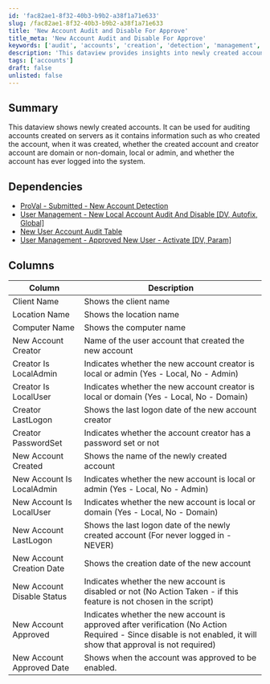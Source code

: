 ```yaml
---
id: 'fac82ae1-8f32-40b3-b9b2-a38f1a71e633'
slug: /fac82ae1-8f32-40b3-b9b2-a38f1a71e633
title: 'New Account Audit and Disable For Approve'
title_meta: 'New Account Audit and Disable For Approve'
keywords: ['audit', 'accounts', 'creation', 'detection', 'management', 'local', 'admin', 'status', 'verification']
description: 'This dataview provides insights into newly created accounts, including details about the creator, account type, and logon status. It is essential for auditing account creation on servers and helps in monitoring security and compliance.'
tags: ['accounts']
draft: false
unlisted: false
---
```


## Summary

This dataview shows newly created accounts. It can be used for auditing accounts created on servers as it contains information such as who created the account, when it was created, whether the created account and creator account are domain or non-domain, local or admin, and whether the account has ever logged into the system.

## Dependencies

- [ProVal - Submitted - New Account Detection](/docs/75f8c13f-04d5-45fd-b650-3b010353a8c0)
- [User Management - New Local Account Audit And Disable [DV, Autofix, Global]](/docs/3b41c8a5-cebe-47bd-a829-9b3fa5701b15)
- [New User Account Audit Table](/docs/64d9813f-2eba-4448-8d78-c9a001979ee9)
- [User Management - Approved New User - Activate [DV, Param]](/docs/d3db4260-b3e9-4ec6-b422-07434a2a239d)

## Columns

| Column                       | Description                                                                 |
|------------------------------|-----------------------------------------------------------------------------|
| Client Name                  | Shows the client name                                                       |
| Location Name                | Shows the location name                                                     |
| Computer Name                | Shows the computer name                                                     |
| New Account Creator          | Name of the user account that created the new account                       |
| Creator Is LocalAdmin        | Indicates whether the new account creator is local or admin (Yes - Local, No - Admin) |
| Creator Is LocalUser         | Indicates whether the new account creator is local or domain (Yes - Local, No - Domain) |
| Creator LastLogon            | Shows the last logon date of the new account creator                       |
| Creator PasswordSet          | Indicates whether the account creator has a password set or not             |
| New Account Created          | Shows the name of the newly created account                                  |
| New Account Is LocalAdmin    | Indicates whether the new account is local or admin (Yes - Local, No - Admin) |
| New Account Is LocalUser     | Indicates whether the new account is local or domain (Yes - Local, No - Domain) |
| New Account LastLogon        | Shows the last logon date of the newly created account (For never logged in - NEVER) |
| New Account Creation Date     | Shows the creation date of the new account                                   |
| New Account Disable Status    | Indicates whether the new account is disabled or not (No Action Taken - if this feature is not chosen in the script) |
| New Account Approved         | Indicates whether the new account is approved after verification (No Action Required - Since disable is not enabled, it will show that approval is not required) |
| New Account Approved Date    | Shows when the account was approved to be enabled.                          |
